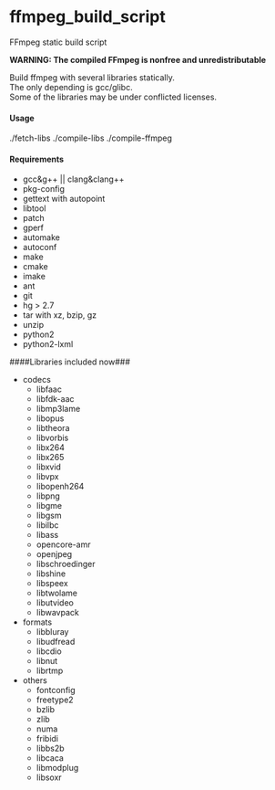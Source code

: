 # ffmpeg_build_script
FFmpeg static build script

**WARNING: The compiled FFmpeg is nonfree and unredistributable**

Build ffmpeg with several libraries statically.  
The only depending is gcc/glibc.  
Some of the libraries may be under conflicted licenses.

#### Usage ####
./fetch-libs
./compile-libs
./compile-ffmpeg

#### Requirements ####
*	gcc&g++ || clang&clang++
*	pkg-config
*	gettext with autopoint
*	libtool
*	patch
*	gperf
*	automake
*	autoconf
*	make
*	cmake
*	imake
*	ant
*	git
*	hg > 2.7
*	tar with xz, bzip, gz
*	unzip
*	python2
*	python2-lxml

####Libraries included now###
-	codecs
	*	libfaac
	*	libfdk-aac
	*	libmp3lame
	*	libopus
	*	libtheora
	*	libvorbis
	*	libx264
	*	libx265
	*	libxvid
	*	libvpx
	*	libopenh264
	*	libpng
	*	libgme
	*	libgsm
	*	libilbc
	*	libass
	*	opencore-amr
	*	openjpeg
	*	libschroedinger
	*	libshine
	*	libspeex
	*	libtwolame
	*	libutvideo
	*	libwavpack
-	formats
	*	libbluray
	*	libudfread
	*	libcdio
	*	libnut
	*	librtmp
-	others
	*	fontconfig
	*	freetype2
	*	bzlib
	*	zlib
	*	numa
	*	fribidi
	*	libbs2b
	*	libcaca
	*	libmodplug
	*	libsoxr
